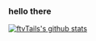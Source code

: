 ### hello there

[![ftvTails's github stats](https://github-readme-stats.vercel.app/api?username=ftvTails)](https://github.com/anuraghazra/github-readme-stats)

